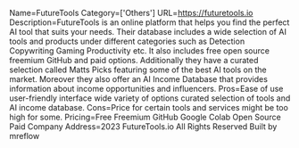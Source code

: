 Name=FutureTools
Category=['Others']
URL=https://futuretools.io
Description=FutureTools is an online platform that helps you find the perfect AI tool that suits your needs. Their database includes a wide selection of AI tools and products under different categories such as Detection Copywriting Gaming Productivity etc. It also includes free open source freemium GitHub and paid options. Additionally they have a curated selection called Matts Picks featuring some of the best AI tools on the market. Moreover they also offer an AI Income Database that provides information about income opportunities and influencers.
Pros=Ease of use user-friendly interface wide variety of options curated selection of tools and AI income database.
Cons=Price for certain tools and services might be too high for some.
Pricing=Free Freemium GitHub Google Colab Open Source Paid
Company Address=2023 FutureTools.io All Rights Reserved Built by mreflow
